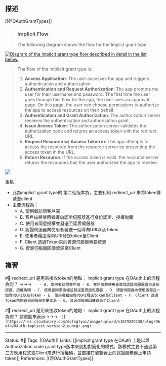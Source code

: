 ## 描述

[[@OAuthGrantTypes]]

> ### Implicit Flow

> The following diagram shows the flow for the Implict grant type:

[![Diagram of the Implicit grant type flow described in detail in the list below.](https://docs.vmware.com/en/Single-Sign-On-for-VMware-Tanzu-Application-Service/1.14/sso/Images/images-oauth_implicit.png)](https://docs.vmware.com/en/Single-Sign-On-for-VMware-Tanzu-Application-Service/1.14/sso/Images/images-oauth_implicit.png)

> The flow of the Implicit grant type is:
> 
> 1.  **Access Application**: The user accesses the app and triggers authentication and authorization.
> 2.  **Authentication and Request Authorization**: The app prompts the user for their username and password. The first time the user goes through this flow for the app, the user sees an approval page. On this page, the user can choose permissions to authorize the app to access resources on their behalf.
> 3.  **Authentication and Grant Authorization**: The authorization server receives the authentication and authorization grant.
> 4.  **Issue Access Token**: The authorization server validates the authorization code and returns an access token with the redirect URL.
> 5.  **Request Resource w/ Access Token in**: The app attempts to access the resource from the resource server by presenting the access token in the URL.
> 6.  **Return Resource**: If the access token is valid, the resource server returns the resources that the user authorized the app to receive.


![](https://res.cloudinary.com/dqfxgtyoi/image/upload/v1679229338/blog/OAuth/OAuth-implicit-version2_euhcgr.png)

重點：
- 此為implicit grant type的 第二個版本為，主要利用 redirect_uri 來將token傳遞至client
- 主要流程為：
	- A. 使用者訪問客戶端
	- B. 客戶端將使用者導向認證伺服器進行身份認證、授權詢問
	- C. 使用者同意授權並發送至認證伺服器
	- D. 認證伺服器向使用者發送一個導向URI以及Token
	- E. 使用者藉由導向URI發送token至Client
	- F. Client 透過Token來向資源伺服器索要資源
	- G. 資源伺服器回傳資源至Client

## 複習

#🧠 redirect_uri 是用來接收token的地點： implicit grant type 在OAuth上的流程為何？ ->->-> `	- A. 使用者訪問客戶端 - B. 客戶端將使用者導向認證伺服器進行身份認證、授權詢問 - C. 使用者同意授權並發送至認證伺服器 - D. 認證伺服器向使用者發送一個導向URI以及Token - E. 使用者藉由導向URI發送token至Client - F. Client 透過Token來向資源伺服器索要資源 - G. 資源伺服器回傳資源至Client`
<!--SR:!2023-04-01,3,230-->

#🧠  redirect_uri 是用來接收token的地點： implicit grant type 在OAuth上的流程為何？ 請畫圖來表示->->-> `![](https://res.cloudinary.com/dqfxgtyoi/image/upload/v1679229338/blog/OAuth/OAuth-implicit-version2_euhcgr.png)`
<!--SR:!2023-03-29,7,250-->


---
Status: #🌱 
Tags:
[[OAuth]]
Links:
[[implicit grant type 在OAuth 上是以與Authorization code grant type版本來說相對簡化的模式，該模式主要不通過第三方應用程式或Client來進行授權碼，並直接在瀏覽器上向認證服務器上申請token]]
References:
[[@OAuthGrantTypes]]